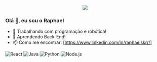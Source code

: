 <p align="center">
  <img src="https://capsule-render.vercel.app/api?type=waving&height=300&color=gradient&text=Olá,%20bem%20vindo(a)!&section=header&reversal=false&textBg=false&animation=fadeIn"/>
</p>

### Olá 👋, eu sou o Raphael
- 🔭 Trabalhando com programação e robótica!
- 🌱 Aprendendo Back-End!
- 📫 Como me encontrar: [https://www.linkedin.com/in/raphaelskrr/]

![React](https://img.shields.io/badge/-React-20232A?style=flat-square&logo=react)
![Java](https://img.shields.io/badge/-Java-007396?style=flat-square&logo=java)
![Python](https://img.shields.io/badge/-Python-3776AB?style=flat-square&logo=python)
![Node.js](https://img.shields.io/badge/-Node.js-339933?style=flat-square&logo=nodedotjs)


